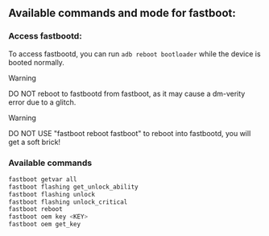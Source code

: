## Available commands and mode for fastboot:

### Access fastbootd:
To access fastbootd, you can run `adb reboot bootloader` while the device is booted normally.

> [!WARNING]
> DO NOT reboot to fastbootd from fastboot, as it may cause a dm-verity error due to a glitch.

> [!WARNING]
> DO NOT USE "fastboot reboot fastboot" to reboot into fastbootd, you will get a soft brick!

### Available commands

```sh
fastboot getvar all
fastboot flashing get_unlock_ability
fastboot flashing unlock
fastboot flashing unlock_critical
fastboot reboot
fastboot oem key <KEY>
fastboot oem get_key
```
